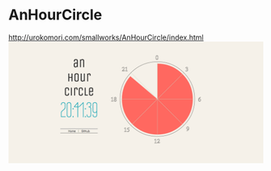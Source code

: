 AnHourCircle
============
<a href="http://urokomori.com/smallworks/AnHourCircle/index.html">http://urokomori.com/smallworks/AnHourCircle/index.html</a>
<img src="thumbnail.png">
